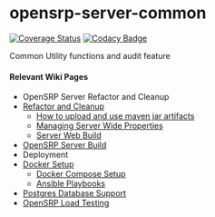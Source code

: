 # opensrp-server-common

[![Coverage Status](https://coveralls.io/repos/github/opensrp/opensrp-server-common/badge.svg?branch=master)](https://coveralls.io/github/opensrp/opensrp-server-common?branch=master) [![Codacy Badge](https://app.codacy.com/project/badge/Grade/cb82269e966143eeb76fb00e0dde00d9)](https://www.codacy.com/gh/opensrp/opensrp-server-common/dashboard?utm_source=github.com&amp;utm_medium=referral&amp;utm_content=OpenSRP/opensrp-server-common&amp;utm_campaign=Badge_Grade)

Common Utility functions and audit feature

#### Relevant Wiki Pages ####

* OpenSRP Server Refactor and Cleanup
* [Refactor and Cleanup](https://smartregister.atlassian.net/wiki/spaces/Documentation/pages/562659330/OpenSRP+Server+Refactor+and+Clean+up)
  * [How to upload and use maven jar artifacts](https://smartregister.atlassian.net/wiki/spaces/Documentation/pages/564428801/How+to+upload+and+use+maven+jar+artifacts)
  * [Managing Server Wide Properties](https://smartregister.atlassian.net/wiki/spaces/Documentation/pages/602570753/Managing+Server+Wide+Properties)
  * [Server Web Build](https://smartregister.atlassian.net/wiki/spaces/Documentation/pages/616595457/Server+Web+Build)
* [OpenSRP Server Build](https://smartregister.atlassian.net/wiki/display/Documentation/OpenSRP+Server+Build)
* Deployment
* [Docker Setup](https://smartregister.atlassian.net/wiki/display/Documentation/Docker+Setup)
  * [Docker Compose Setup](https://smartregister.atlassian.net/wiki/spaces/Documentation/pages/52690976/Docker+Compose+Setup)
  * [Ansible Playbooks](https://smartregister.atlassian.net/wiki/spaces/Documentation/pages/540901377/Ansible+Playbooks)
* [Postgres Database Support](https://smartregister.atlassian.net/wiki/spaces/Documentation/pages/251068417/Postgres+Database+Support+as+Main+Datastore)
* [OpenSRP Load Testing](https://smartregister.atlassian.net/wiki/spaces/Documentation/pages/268075009/OpenSRP+Load+Testing)

